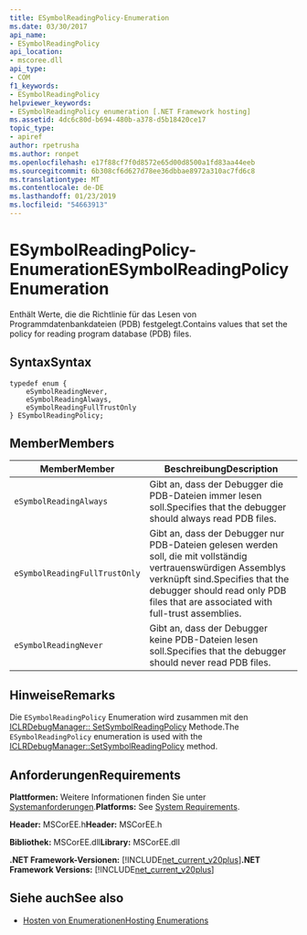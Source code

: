```yaml
---
title: ESymbolReadingPolicy-Enumeration
ms.date: 03/30/2017
api_name:
- ESymbolReadingPolicy
api_location:
- mscoree.dll
api_type:
- COM
f1_keywords:
- ESymbolReadingPolicy
helpviewer_keywords:
- ESymbolReadingPolicy enumeration [.NET Framework hosting]
ms.assetid: 4dc6c80d-b694-480b-a378-d5b18420ce17
topic_type:
- apiref
author: rpetrusha
ms.author: ronpet
ms.openlocfilehash: e17f88cf7f0d8572e65d00d8500a1fd83aa44eeb
ms.sourcegitcommit: 6b308cf6d627d78ee36dbbae8972a310ac7fd6c8
ms.translationtype: MT
ms.contentlocale: de-DE
ms.lasthandoff: 01/23/2019
ms.locfileid: "54663913"
---
```

# <a name="esymbolreadingpolicy-enumeration"></a><span data-ttu-id="f757e-102">ESymbolReadingPolicy-Enumeration</span><span class="sxs-lookup"><span data-stu-id="f757e-102">ESymbolReadingPolicy Enumeration</span></span>
<span data-ttu-id="f757e-103">Enthält Werte, die die Richtlinie für das Lesen von Programmdatenbankdateien (PDB) festgelegt.</span><span class="sxs-lookup"><span data-stu-id="f757e-103">Contains values that set the policy for reading program database (PDB) files.</span></span>  
  
## <a name="syntax"></a><span data-ttu-id="f757e-104">Syntax</span><span class="sxs-lookup"><span data-stu-id="f757e-104">Syntax</span></span>  
  
```  
typedef enum {  
    eSymbolReadingNever,  
    eSymbolReadingAlways,  
    eSymbolReadingFullTrustOnly  
} ESymbolReadingPolicy;  
```  
  
## <a name="members"></a><span data-ttu-id="f757e-105">Member</span><span class="sxs-lookup"><span data-stu-id="f757e-105">Members</span></span>  
  
|<span data-ttu-id="f757e-106">Member</span><span class="sxs-lookup"><span data-stu-id="f757e-106">Member</span></span>|<span data-ttu-id="f757e-107">Beschreibung</span><span class="sxs-lookup"><span data-stu-id="f757e-107">Description</span></span>|  
|------------|-----------------|  
|`eSymbolReadingAlways`|<span data-ttu-id="f757e-108">Gibt an, dass der Debugger die PDB-Dateien immer lesen soll.</span><span class="sxs-lookup"><span data-stu-id="f757e-108">Specifies that the debugger should always read PDB files.</span></span>|  
|`eSymbolReadingFullTrustOnly`|<span data-ttu-id="f757e-109">Gibt an, dass der Debugger nur PDB-Dateien gelesen werden soll, die mit vollständig vertrauenswürdigen Assemblys verknüpft sind.</span><span class="sxs-lookup"><span data-stu-id="f757e-109">Specifies that the debugger should read only PDB files that are associated with full-trust assemblies.</span></span>|  
|`eSymbolReadingNever`|<span data-ttu-id="f757e-110">Gibt an, dass der Debugger keine PDB-Dateien lesen soll.</span><span class="sxs-lookup"><span data-stu-id="f757e-110">Specifies that the debugger should never read PDB files.</span></span>|  
  
## <a name="remarks"></a><span data-ttu-id="f757e-111">Hinweise</span><span class="sxs-lookup"><span data-stu-id="f757e-111">Remarks</span></span>  
 <span data-ttu-id="f757e-112">Die `ESymbolReadingPolicy` Enumeration wird zusammen mit den [ICLRDebugManager:: SetSymbolReadingPolicy](../../../../docs/framework/unmanaged-api/hosting/iclrdebugmanager-setsymbolreadingpolicy-method.md) Methode.</span><span class="sxs-lookup"><span data-stu-id="f757e-112">The `ESymbolReadingPolicy` enumeration is used with the [ICLRDebugManager::SetSymbolReadingPolicy](../../../../docs/framework/unmanaged-api/hosting/iclrdebugmanager-setsymbolreadingpolicy-method.md) method.</span></span>  
  
## <a name="requirements"></a><span data-ttu-id="f757e-113">Anforderungen</span><span class="sxs-lookup"><span data-stu-id="f757e-113">Requirements</span></span>  
 <span data-ttu-id="f757e-114">**Plattformen:** Weitere Informationen finden Sie unter [Systemanforderungen](../../../../docs/framework/get-started/system-requirements.md).</span><span class="sxs-lookup"><span data-stu-id="f757e-114">**Platforms:** See [System Requirements](../../../../docs/framework/get-started/system-requirements.md).</span></span>  
  
 <span data-ttu-id="f757e-115">**Header:** MSCorEE.h</span><span class="sxs-lookup"><span data-stu-id="f757e-115">**Header:** MSCorEE.h</span></span>  
  
 <span data-ttu-id="f757e-116">**Bibliothek:** MSCorEE.dll</span><span class="sxs-lookup"><span data-stu-id="f757e-116">**Library:** MSCorEE.dll</span></span>  
  
 <span data-ttu-id="f757e-117">**.NET Framework-Versionen:** [!INCLUDE[net_current_v20plus](../../../../includes/net-current-v20plus-md.md)]</span><span class="sxs-lookup"><span data-stu-id="f757e-117">**.NET Framework Versions:** [!INCLUDE[net_current_v20plus](../../../../includes/net-current-v20plus-md.md)]</span></span>  
  
## <a name="see-also"></a><span data-ttu-id="f757e-118">Siehe auch</span><span class="sxs-lookup"><span data-stu-id="f757e-118">See also</span></span>
- [<span data-ttu-id="f757e-119">Hosten von Enumerationen</span><span class="sxs-lookup"><span data-stu-id="f757e-119">Hosting Enumerations</span></span>](../../../../docs/framework/unmanaged-api/hosting/hosting-enumerations.md)
